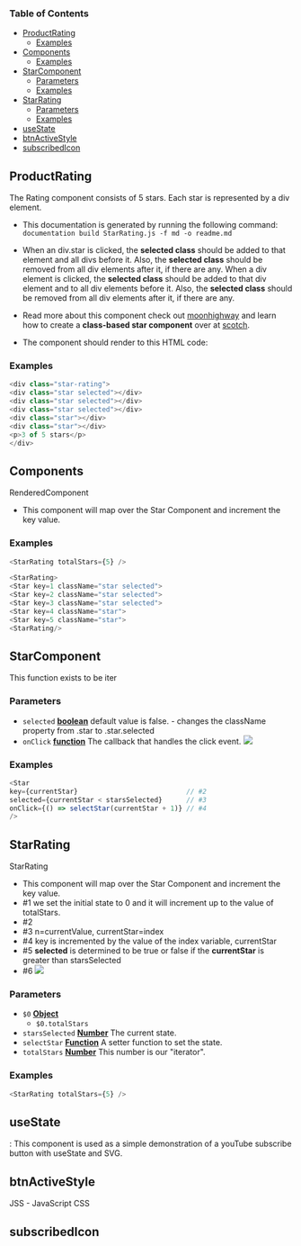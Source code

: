 <!-- Generated by documentation.js. Update this documentation by updating the source code. -->

### Table of Contents

-   [ProductRating][1]
    -   [Examples][2]
-   [Components][3]
    -   [Examples][4]
-   [StarComponent][5]
    -   [Parameters][6]
    -   [Examples][7]
-   [StarRating][8]
    -   [Parameters][9]
    -   [Examples][10]
-   [useState][11]
-   [btnActiveStyle][12]
-   [subscribedIcon][13]

## ProductRating

The Rating component consists of 5 stars. Each star is represented by a div element. 

-   This documentation is generated by running the following command: `documentation build StarRating.js -f md -o readme.md`

-   When an div.star is clicked, the **selected class** should be added to that element and all divs before it. Also, the **selected class** should be removed from all div elements after it, if there are any.
    When a div element is clicked, the  **selected class** should be added to that div element and to all div elements before it. Also, the  **selected class** should be removed from all div elements after it, if there are any.
-   Read more about this component check out [moonhighway][14] and learn how to create a **class-based star component** over at [ scotch][15].
-   The component should render to this HTML code:

### Examples

```javascript
<div class="star-rating">
<div class="star selected"></div>
<div class="star selected"></div>
<div class="star selected"></div>
<div class="star"></div>
<div class="star"></div>
<p>3 of 5 stars</p>
</div>
```

## Components

RenderedComponent

-   This component will map over the Star Component and increment the key value.

### Examples

```javascript
<StarRating totalStars={5} />
```

```javascript
<StarRating>
<Star key=1 className="star selected">
<Star key=2 className="star selected">
<Star key=3 className="star selected">
<Star key=4 className="star">
<Star key=5 className="star">
<StarRating/>
```

## StarComponent

This function exists to be iter

### Parameters

-   `selected` **[boolean][16]** default value is false. -   changes the className property from .star to .star.selected
-   `onClick` **[function][17]** The callback that handles the click event.
    [![][19]][18]

### Examples

```javascript
<Star
key={currentStar}                           // #2
selected={currentStar < starsSelected}      // #3
onClick={() => selectStar(currentStar + 1)} // #4
/>
```

## StarRating

StarRating

-   This component will map over the Star Component and increment the key value. 
-   \#1 we set the initial state to 0 and it will increment up to the value of totalStars.
-   \#2 
-   \#3  n=currentValue, currentStar=index
-   \#4 key is incremented by the value of the index variable, currentStar
-   \#5 **selected** is determined to be true or false if the **currentStar** is greater than starsSelected
-   \#6 
    [![][20]][20]

### Parameters

-   `$0` **[Object][21]** 
    -   `$0.totalStars`  
-   `starsSelected` **[Number][22]** The current state.
-   `selectStar` **[Function][17]** A setter function to set the state.
-   `totalStars` **[Number][22]** This number is our "iterator".

### Examples

```javascript
<StarRating totalStars={5} />
```

## useState

:
This component is used as a simple demonstration of a youTube subscribe button with useState and SVG.

## btnActiveStyle

JSS - JavaScript CSS

## subscribedIcon

[1]: #productrating

[2]: #examples

[3]: #components

[4]: #examples-1

[5]: #starcomponent

[6]: #parameters

[7]: #examples-2

[8]: #starrating

[9]: #parameters-1

[10]: #examples-3

[11]: #usestate

[12]: #btnactivestyle

[13]: #subscribedicon

[14]: https://moonhighway.com/refactoring-the-star-rating-with-hooks

[15]: https://scotch.io/tutorials/build-a-star-rating-component-for-react

[16]: https://developer.mozilla.org/docs/Web/JavaScript/Reference/Global_Objects/Boolean

[17]: https://developer.mozilla.org/docs/Web/JavaScript/Reference/Statements/function

[18]: <>

[19]: ./StarComponent.png

[20]: ./StarRating.png

[21]: https://developer.mozilla.org/docs/Web/JavaScript/Reference/Global_Objects/Object

[22]: https://developer.mozilla.org/docs/Web/JavaScript/Reference/Global_Objects/Number
